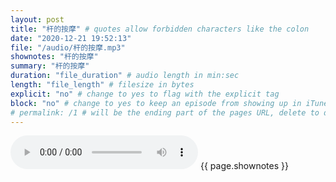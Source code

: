 ```yaml
---
layout: post
title: "杆的按摩" # quotes allow forbidden characters like the colon
date: "2020-12-21 19:52:13"
file: "/audio/杆的按摩.mp3"
shownotes: "杆的按摩"
summary: "杆的按摩"
duration: "file_duration" # audio length in min:sec
length: "file_length" # filesize in bytes
explicit: "no" # change to yes to flag with the explicit tag
block: "no" # change to yes to keep an episode from showing up in iTunes
# permalink: /1 # will be the ending part of the pages URL, delete to default to the title
---
```


<audio controls>
<source src="{{site.url}}{{site.baseurl}}{{ page.file }}" type="audio/x-mp3">
Your browser does not support the audio element.
</audio>
{{ page.shownotes }}
